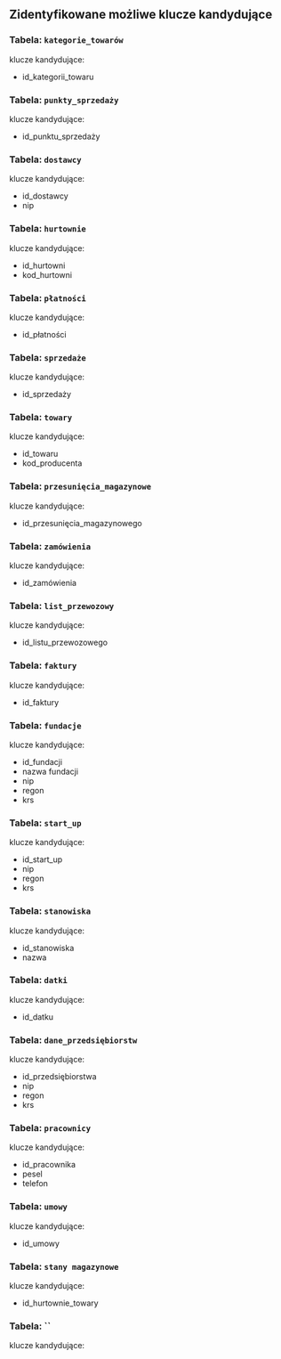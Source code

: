 ## Zidentyfikowane możliwe klucze kandydujące

### Tabela: `kategorie_towarów`

klucze kandydujące:

* id_kategorii_towaru

### Tabela: `punkty_sprzedaży`

klucze kandydujące:

* id_punktu_sprzedaży

### Tabela: `dostawcy`

klucze kandydujące:

* id_dostawcy
* nip

### Tabela: `hurtownie`

klucze kandydujące:

* id_hurtowni
* kod_hurtowni
  
### Tabela: `płatności`

klucze kandydujące:

* id_płatności

### Tabela: `sprzedaże`

klucze kandydujące:

* id_sprzedaży

### Tabela: `towary`

klucze kandydujące:

* id_towaru
* kod_producenta

### Tabela: `przesunięcia_magazynowe`

klucze kandydujące:

* id_przesunięcia_magazynowego

### Tabela: `zamówienia`

klucze kandydujące:

* id_zamówienia

### Tabela: `list_przewozowy`

klucze kandydujące:

* id_listu_przewozowego

### Tabela: `faktury`

klucze kandydujące:

* id_faktury

### Tabela: `fundacje`

klucze kandydujące:

* id_fundacji
* nazwa fundacji
* nip	
* regon	
* krs

### Tabela: `start_up`

klucze kandydujące:

* id_start_up
* nip	
* regon	
* krs

### Tabela: `stanowiska`

klucze kandydujące:

* id_stanowiska	
* nazwa

### Tabela: `datki`

klucze kandydujące:

* id_datku

### Tabela: `dane_przedsiębiorstw`

klucze kandydujące:

* id_przedsiębiorstwa
* nip
* regon
* krs

### Tabela: `pracownicy`

klucze kandydujące:

* id_pracownika
* pesel
* telefon

### Tabela: `umowy`

klucze kandydujące:

* id_umowy

### Tabela: `stany magazynowe`

klucze kandydujące:

* id_hurtownie_towary

### Tabela: ``

klucze kandydujące:
